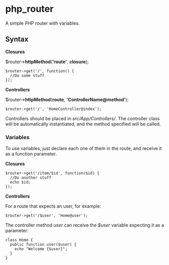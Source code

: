 # php_router

A simple PHP router with variables.


## Syntax
**Closures**

$router->**httpMethod**(**'route'**, **closure**);
```
$router->get('/', function() {
  //Do some stuff
});
```
**Controllers**

$router->**httpMethod**(**route**, **'ControllerName@method'**);
```
$router->get('/', 'HomeController@index');
```
Controllers should be placed in *src/App/Controllers/*. The controller class will be automatically instantiated, and the method specified will be called.

### Variables
To use variables, just declare each one of them in the route, and receive it as a function parameter.

**Closures**

```
$router->get('/item/$id', function($id) {
  //Do another stuff
  echo $id;
});
```

**Controllers**

For a route that expects an user, for example:
```
$router->get('/$user', 'Home@user');
```
The controller method *user* can receive the *$user* variable expecting it as a parameter:
```
class Home {
  public function user($user) {
    echo "Welcome {$user}"; 
  }
}
```
